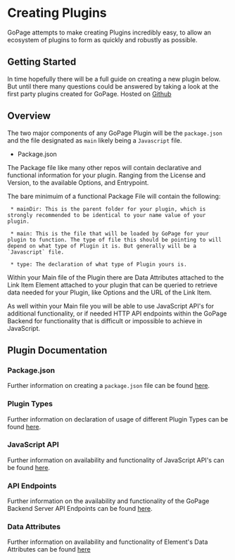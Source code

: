 # Creating Plugins

GoPage attempts to make creating Plugins incredibly easy, to allow an ecosystem of plugins to form as quickly and robustly as possible.

## Getting Started

In time hopefully there will be a full guide on creating a new plugin below. But until there many questions could be answered by taking a look at the first party plugins created for GoPage. Hosted on [Github](https://github.com/confused-Techie/GoPage-Plugins)

## Overview

The two major components of any GoPage Plugin will be the `package.json` and the file designated as `main` likely being a `Javascript` file.

  * Package.json

  The Package file like many other repos will contain declarative and functional information for your plugin. Ranging from the License and Version, to the available Options, and Entrypoint.

  The bare minimuim of a functional Package File will contain the following:

     * mainDir: This is the parent folder for your plugin, which is strongly recommended to be identical to your name value of your plugin.

     * main: This is the file that will be loaded by GoPage for your plugin to function. The type of file this should be pointing to will depend on what type of Plugin it is. But generally will be a  `Javascript` file.

     * type: The declaration of what type of Plugin yours is.

Within your Main file of the Plugin there are Data Attributes attached to the Link Item Element attached to your plugin that can be queried to retrieve data needed for your Plugin, like Options and the URL of the Link Item.

As well within your Main file you will be able to use JavaScript API's for additional functionality, or if needed HTTP API endpoints within the GoPage Backend for functionality that is difficult or impossible to achieve in JavaScript.

## Plugin Documentation

### Package.json

Further information on creating a `package.json` file can be found [here](pluginDevDocs/package.md).

### Plugin Types

Further information on declaration of usage of different Plugin Types can be found [here](pluginDevDocs/types.md).

### JavaScript API

Further information on availability and functionality of JavaScript API's can be found [here](pluginDevDocs/javascriptapi.md).

### API Endpoints

Further information on the availability and functionality of the GoPage Backend Server API Endpoints can be found [here](pluginDevDocs/apiendpoints.md).

### Data Attributes

Further information on availability and functionality of Element's Data Attributes can be found [here](pluginDevDocs/dataattributes.md)
